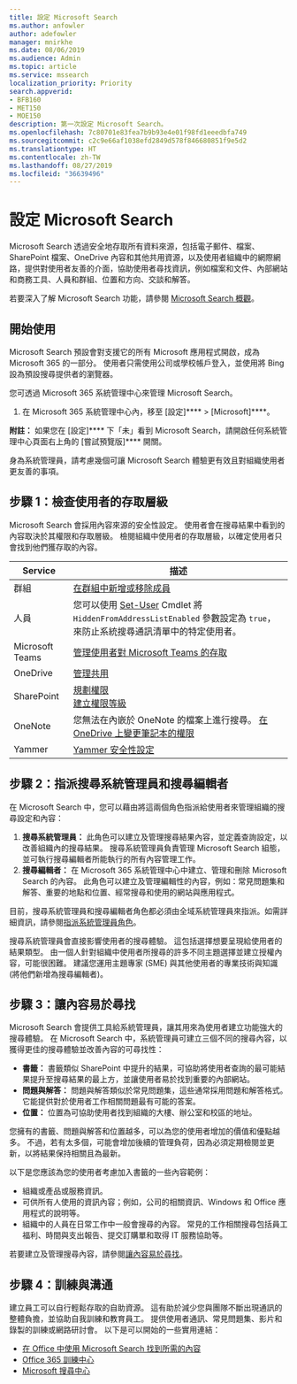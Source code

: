 ```yaml
---
title: 設定 Microsoft Search
ms.author: anfowler
author: adefowler
manager: mnirkhe
ms.date: 08/06/2019
ms.audience: Admin
ms.topic: article
ms.service: mssearch
localization_priority: Priority
search.appverid:
- BFB160
- MET150
- MOE150
description: 第一次設定 Microsoft Search。
ms.openlocfilehash: 7c80701e83fea7b9b93e4e01f98fd1eeedbfa749
ms.sourcegitcommit: c2c9e66af1038efd2849d578f846680851f9e5d2
ms.translationtype: HT
ms.contentlocale: zh-TW
ms.lasthandoff: 08/27/2019
ms.locfileid: "36639496"
---
```

# <a name="set-up-microsoft-search"></a>設定 Microsoft Search

Microsoft Search 透過安全地存取所有資料來源，包括電子郵件、檔案、SharePoint 檔案、OneDrive 內容和其他共用資源，以及使用者組織中的網際網路，提供對使用者友善的介面，協助使用者尋找資訊，例如檔案和文件、內部網站和商務工具、人員和群組、位置和方向、交談和解答。

若要深入了解 Microsoft Search 功能，請參閱 [Microsoft Search 概觀](overview-microsoft-search.md)。

## <a name="get-started"></a>開始使用

Microsoft Search 預設會對支援它的所有 Microsoft 應用程式開啟，成為 Microsoft 365 的一部分。 使用者只需使用公司或學校帳戶登入，並使用將 Bing 設為預設搜尋提供者的瀏覽器。

您可透過 Microsoft 365 系統管理中心來管理 Microsoft Search。

1. 在 Microsoft 365 系統管理中心內，移至 [設定]**** > [Microsoft]****。

**附註：** 如果您在 [設定]**** 下「未」看到 Microsoft Search，請開啟任何系統管理中心頁面右上角的 [嘗試預覽版]**** 開關。

身為系統管理員，請考慮幾個可讓 Microsoft Search 體驗更有效且對組織使用者更友善的事項。

## <a name="step-1-check-access-level-of-your-users"></a>步驟 1：檢查使用者的存取層級

Microsoft Search 會採用內容來源的安全性設定。 使用者會在搜尋結果中看到的內容取決於其權限和存取層級。 檢閱組織中使用者的存取層級，以確定使用者只會找到他們獲存取的內容。

| Service         | 描述                                                                                                                                                                                                                                         |
| --------------- | --------------------------------------------------------------------------------------------------------------------------------------------------------------------------------------------------------------------------------------------------- |
| 群組          | [在群組中新增或移除成員](https://docs.microsoft.com/office365/admin/create-groups/add-or-remove-members-from-groups)                                                                                                                     |
| 人員          | 您可以使用 [Set-User](https://docs.microsoft.com/powershell/module/exchange/users-and-groups/set-user) Cmdlet 將 `HiddenFromAddressListEnabled` 參數設定為 `true`，來防止系統搜尋通訊清單中的特定使用者。 |
| Microsoft Teams | [管理使用者對 Microsoft Teams 的存取](https://docs.microsoft.com/microsoftteams/user-access)                                                                                                                                                      |
| OneDrive        | [管理共用](https://docs.microsoft.com/OneDrive/manage-sharing)                                                                                                                                                                                |
| SharePoint      | [規劃權限](https://docs.microsoft.com/zh-TW/sharepoint/plan-your-permissions-strategy)<br> [建立權限等級](https://docs.microsoft.com/zh-TW/sharepoint/how-to-create-and-edit-permission-levels)                          |
| OneNote         | 您無法在內嵌於 OneNote 的檔案上進行搜尋。 [在 OneDrive 上變更筆記本的權限](https://support.office.com/article/B9600CCF-045A-40E6-9913-4A7EB02869A5)                                                                    |
| Yammer          | [Yammer 安全性設定](https://docs.microsoft.com/Yammer/manage-security-and-compliance/yammer-security-settings)                                                                                                                               |

## <a name="step-2-assign-search-admin-and-search-editor"></a>步驟 2：指派搜尋系統管理員和搜尋編輯者

在 Microsoft Search 中，您可以藉由將這兩個角色指派給使用者來管理組織的搜尋設定和內容：

1. **搜尋系統管理員：** 此角色可以建立及管理搜尋結果內容，並定義查詢設定，以改善組織內的搜尋結果。 搜尋系統管理員負責管理 Microsoft Search 組態，並可執行搜尋編輯者所能執行的所有內容管理工作。
2. **搜尋編輯者：** 在 Microsoft 365 系統管理中心中建立、管理和刪除 Microsoft Search 的內容。 此角色可以建立及管理編輯性的內容，例如：常見問題集和解答、重要的地點和位置、經常搜尋和使用的網站與應用程式。

目前，搜尋系統管理員和搜尋編輯者角色都必須由全域系統管理員來指派。如需詳細資訊，請參閱[指派系統管理員角色](https://docs.microsoft.com/zh-TW/office365/admin/add-users/assign-admin-roles?view=o365-worldwide)。

搜尋系統管理員會直接影響使用者的搜尋體驗。 這包括選擇想要呈現給使用者的結果類型。 由一個人針對組織中使用者所搜尋的許多不同主題選擇並建立授權內容，可能很困難。 建議您運用主題專家 (SME) 與其他使用者的專業技術與知識 (將他們新增為搜尋編輯者)。

## <a name="step-3-make-content-easy-to-find"></a>步驟 3：讓內容易於尋找

Microsoft Search 會提供工具給系統管理員，讓其用來為使用者建立功能強大的搜尋體驗。 在 Microsoft Search 中，系統管理員可建立三個不同的搜尋內容，以獲得更佳的搜尋體驗並改善內容的可尋找性：

- **書籤：** 書籤類似 SharePoint 中提升的結果，可協助將使用者查詢的最可能結果提升至搜尋結果的最上方，並讓使用者易於找到重要的內部網站。
- **問題與解答：** 問題與解答類似於常見問題集，這些通常採用問題和解答格式。 它能提供對於使用者工作相關問題最有可能的答案。
- **位置：** 位置為可協助使用者找到組織的大樓、辦公室和校區的地址。

您擁有的書籤、問題與解答和位置越多，可以為您的使用者增加的價值和優點越多。 不過，若有太多個，可能會增加後續的管理負荷，因為必須定期檢閱並更新，以將結果保持相關且為最新。

以下是您應該為您的使用者考慮加入書籤的一些內容範例：

- 組織或產品或服務資訊。
- 可供所有人使用的資訊內容；例如，公司的相關資訊、Windows 和 Office 應用程式的說明等。
- 組織中的人員在日常工作中一般會搜尋的內容。 常見的工作相關搜尋包括員工福利、時間與支出報告、提交訂購單和取得 IT 服務協助等。

若要建立及管理搜尋內容，請參閱[讓內容易於尋找](make-content-easy-to-find.md)。

## <a name="step-4-training-and-communication"></a>步驟 4：訓練與溝通

建立員工可以自行輕鬆存取的自助資源。 這有助於減少您與團隊不斷出現通訊的整體負擔，並協助自我訓練和教育員工。 提供使用者通訊、常見問題集、影片和錄製的訓練或網路研討會。 以下是可以開始的一些實用連結：

- [在 Office 中使用 Microsoft Search 找到所需的內容](https://support.office.com/article/find-what-you-need-with-microsoft-search-in-office-2457d4d8-48a8-4ad4-ab89-5a0657aa8446?ui=en-US&rs=en-US&ad=US)
- [Office 365 訓練中心](https://support.office.com/office-training-center)
- [Microsoft 搜尋中心](https://support.office.com/zh-TW/article/-working-title-microsoft-search-center-b8bf5a2c-7515-40a9-9a6a-b8ed382c86bc?ui=en-US&rs=en-US&ad=US)